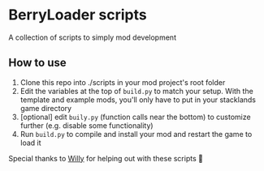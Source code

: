 # BerryLoader scripts
A collection of scripts to simply mod development

## How to use
1. Clone this repo into ./scripts in your mod project's root folder
2. Edit the variables at the top of `build.py` to match your setup. With the template and example mods, you'll only have to put in your stacklands game directory
3. [optional] edit `buily.py` (function calls near the bottom) to customize further (e.g. disable some functionality)
4. Run `build.py` to compile and install your mod and restart the game to load it

Special thanks to [Willy](https://github.com/jemand771) for helping out with these scripts 💜
